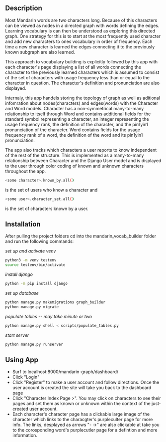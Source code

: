 ## Description
Most Mandarin words are two characters long. Because of this characters can be viewed as nodes in a directed graph with words defining the edges. Learning vocabulary is can then be understood as exploring this directed graph. One strategy for this is to start at the most frequently used character and add new characters to ones vocabulary in order of frequency. Each time a new character is learned the edges connecting it to the previously known subgraph are also learned. 

This approach to vocabulary building is explicitly followed by this app with each character's page displaying a list of all words connecting the character to the previously learned characters which is assumed to consist of the set of characters with usage frequency less than or equal to the character in question. The character's definition and pronunciation are also displayed.

Internaly, this app handels storing the topology of graph as well as aditional infomration about nodes(characters) and edges(words) with the Character and Word models. Character has a non-symmetrical many-to-many relationship to itself through Word and contains additional fields for the standard symbol representing a character, an integer representing the usage frequency rank, the definition of the character, and the pin1yin1 pronunciation of the character. Word contains fields for the usage frequency rank of a word, the definition of the word and its pin1yin1 pronunciation. 

The app also tracks which characters a user reports to know independent of the rest of the structure. This is implemented as a many-to-many relationship between Character and the Django User model and is displayed to the user through color coding of known and unknown characters throughout the app.

```sh
<some character>.known_by.all()
```
is the set of users who know a character and
```sh
<some user>.character_set.all() 
```
is the set of characters known by a user.

## Installation
After pulling the project folders cd into the mandarin_vocab_builder folder and run the following commands:

*set up and activate venv*
```sh
python3 -m venv testenv
source testenv/bin/activate
```
*install django*
```sh
python -m pip install django
```
*set up database*
```sh
python manage.py makemigrations graph_builder
python manage.py migrate
```
*populate tables -- may take minute or two*
```sh
python manage.py shell < scripts/populate_tables.py 
```
*start server*
```sh
python manage.py runserver
```

## Using App
- Surf to localhost:8000/mandarin-graph/dashboard/
- Click "Login"
- Click "Register" to make a user account and follow directions. Once the user account is created the site will take you back to the dashboard page 
- Click "Character Index Page >". You may click on characters to see their pages and set them as known or unknown within the context of the just-created user account. 
- Each character's character page has a clickable large image of the character which links to the characgter's purpleculter page for more info. The links, desplayed as arrows "- ->" are also clickable at take you to the corosponding word's purplecutler page for a defintion and more information. 



